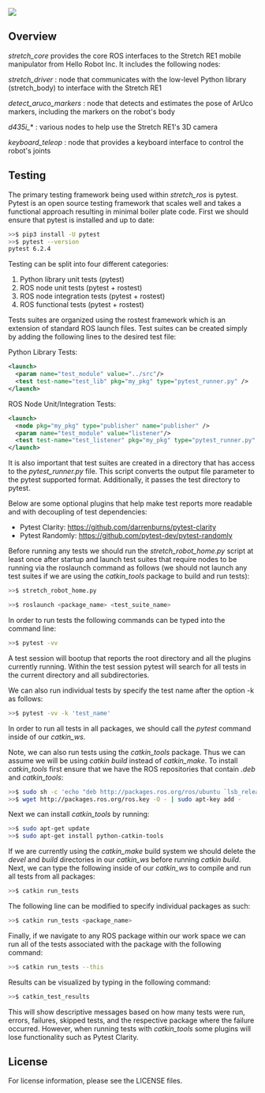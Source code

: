 ![](../images/HelloRobotLogoBar.png)

## Overview

*stretch_core* provides the core ROS interfaces to the Stretch RE1 mobile manipulator from Hello Robot Inc. It includes the following nodes:

*stretch_driver* : node that communicates with the low-level Python library (stretch_body) to interface with the Stretch RE1

*detect_aruco_markers* : node that detects and estimates the pose of ArUco markers, including the markers on the robot's body

*d435i_** : various nodes to help use the Stretch RE1's 3D camera

*keyboard_teleop* : node that provides a keyboard interface to control the robot's joints

## Testing

The primary testing framework being used within *stretch_ros* is pytest. Pytest is an open source testing framework that scales well and takes a functional approach resulting in minimal boiler plate code. First we should ensure that pytest is installed and up to date:


```bash
>>$ pip3 install -U pytest
>>$ pytest --version
pytest 6.2.4
```
Testing can be split into four different categories:

1. Python library unit tests (pytest)
2. ROS node unit tests (pytest + rostest)
3. ROS node integration tests (pytest + rostest)
4. ROS functional tests (pytest + rostest)

Tests suites are organized using the rostest framework which is an extension of standard ROS launch files. Test suites can be created simply by adding the following lines to the desired test file:

Python Library Tests:

```xml
<launch>
  <param name="test_module" value="../src"/>
  <test test-name="test_lib" pkg="my_pkg" type="pytest_runner.py" />
</launch>
```

ROS Node Unit/Integration Tests:

```xml
<launch>
  <node pkg="my_pkg" type="publisher" name="publisher" />
  <param name="test_module" value="listener"/>
  <test test-name="test_listener" pkg="my_pkg" type="pytest_runner.py" />
</launch>
```

It is also important that test suites are created in a directory that has access to the *pytest_runner.py* file. This script converts the output file parameter to the pytest supported format. Additionally, it passes the test directory to pytest.

Below are some optional plugins that help make test reports more readable and with decoupling of test dependencies:

 * Pytest Clarity: https://github.com/darrenburns/pytest-clarity
 * Pytest Randomly: https://github.com/pytest-dev/pytest-randomly

Before running any tests we should run the *stretch_robot_home.py* script at least once after startup and launch test suites that require nodes to be running via the roslaunch command as follows (we should not launch any test suites if we are using the *catkin_tools* package to build and run tests):

```bash
>>$ stretch_robot_home.py
```

```bash
>>$ roslaunch <package_name> <test_suite_name>
```

In order to run tests the following commands can be typed into the command line:

```bash
>>$ pytest -vv
```
A test session will bootup that reports the root directory and all the plugins currently running. Within the test session pytest will search for all tests in the current directory and all subdirectories.

We can also run individual tests by specify the test name after the option -k as follows:

```bash
>>$ pytest -vv -k 'test_name'
```
In order to run all tests in all packages, we should call the *pytest* command inside of our *catkin_ws*.

Note, we can also run tests using the *catkin_tools* package. Thus we can assume we will be using *catkin build* instead of *catkin_make*. To install *catkin_tools* first ensure that we have the ROS repositories that contain *.deb* and *catkin_tools*:

```bash
>>$ sudo sh -c 'echo "deb http://packages.ros.org/ros/ubuntu `lsb_release -sc` main" > /etc/apt/sources.list.d/ros-latest.list'
>>$ wget http://packages.ros.org/ros.key -O - | sudo apt-key add -
```

Next we can install *catkin_tools* by running:

```bash
>>$ sudo apt-get update
>>$ sudo apt-get install python-catkin-tools
```

If we are currently using the *catkin_make* build system we should delete the *devel* and *build* directories in our *catkin_ws* before running *catkin build*. Next, we can type the following inside of our *catkin_ws* to compile and run all tests from all packages:

```bash
>>$ catkin run_tests
```

The following line can be modified to specify individual packages as such:

```bash
>>$ catkin run_tests <package_name>
```

Finally, if we navigate to any ROS package within our work space we can run all of the tests associated with the package with the following command:

```bash
>>$ catkin run_tests --this
```

Results can be visualized by typing in the following command:

```bash
>>$ catkin_test_results
```

This will show descriptive messages based on how many tests were run, errors, failures, skipped tests, and the respective package where the failure occurred. However, when running tests with *catkin_tools* some plugins will lose functionality such as Pytest Clarity.


## License

For license information, please see the LICENSE files.
